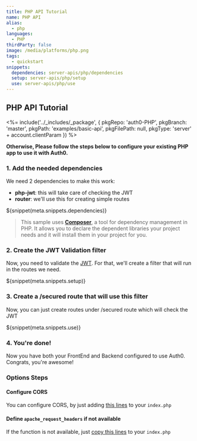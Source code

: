 ```yaml
---
title: PHP API Tutorial
name: PHP API
alias:
  - php
languages:
  - PHP
thirdParty: false
image: /media/platforms/php.png
tags:
  - quickstart
snippets:
  dependencies: server-apis/php/dependencies
  setup: server-apis/php/setup
  use: server-apis/php/use
---
```


## PHP API Tutorial

<%= include('../_includes/_package', {
  pkgRepo: 'auth0-PHP',
  pkgBranch: 'master',
  pkgPath: 'examples/basic-api',
  pkgFilePath: null,
  pkgType: 'server' + account.clientParam
}) %>

**Otherwise, Please follow the steps below to configure your existing PHP app to use it with Auth0.**

### 1. Add the needed dependencies

We need 2 dependencies to make this work:

* **php-jwt**: this will take care of checking the JWT
* **router**: we'll use this for creating simple routes

${snippet(meta.snippets.dependencies)}

> This sample uses **[Composer](https://getcomposer.org/doc/00-intro.md)**, a tool for dependency management in PHP. It allows you to declare the dependent libraries your project needs and it will install them in your project for you.

### 2. Create the JWT Validation filter

Now, you need to validate the [JWT](/jwt). For that, we'll create a filter that will run in the routes we need.

${snippet(meta.snippets.setup)}

### 3. Create a /secured route that will use this filter

Now, you can just create routes under /secured route which will check the JWT

${snippet(meta.snippets.use)}

### 4. You're done!

Now you have both your FrontEnd and Backend configured to use Auth0. Congrats, you're awesome!

### Options Steps
#### Configure CORS

You can configure CORS, by just adding [this lines](https://github.com/auth0/auth0-PHP/blob/master/examples/basic-api/index.php#L47-L58) to your `index.php`

#### Define `apache_request_headers` if not available

If the function is not available, just [copy this lines](https://github.com/auth0/auth0-PHP/blob/master/examples/basic-api/index.php#L8-L29) to your `index.php`
